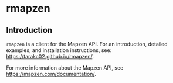rmapzen
================

<!-- README.md is generated from README.Rmd. Please edit that file -->
Introduction
------------

`rmapzen` is a client for the Mapzen API. For an introduction, detailed examples, and installation instructions, see: <https://tarakc02.github.io/rmapzen/>.

For more information about the Mapzen API, see <https://mapzen.com/documentation/>.
